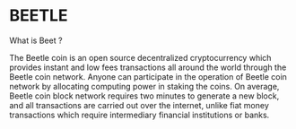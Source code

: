# BEETLE

What is Beet ?

The Beetle coin is an open source decentralized cryptocurrency which provides instant and low fees transactions all around the world through the Beetle coin network. Anyone can participate in the operation of Beetle coin network by allocating computing power in staking the coins. On average, Beetle coin block network requires two minutes to generate a new block, and all transactions are carried out over the internet, unlike fiat money transactions which require intermediary financial institutions or banks.


